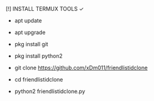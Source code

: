 [!] INSTALL TERMUX TOOLS ✓


* apt update

* apt upgrade

* pkg install git

* pkg install python2

* git clone 
https://github.com/xDm011/friendlistidclone

* cd friendlistidclone

* python2 friendlistidclone.py
